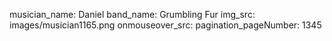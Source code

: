 musician_name: Daniel
band_name: Grumbling Fur
img_src: images/musician1165.png
onmouseover_src: 
pagination_pageNumber: 1345